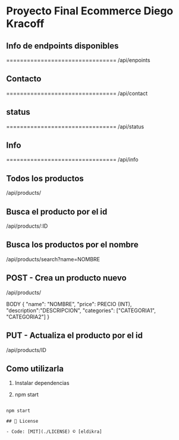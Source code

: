 # Proyecto Final Ecommerce Diego Kracoff
<!--start: status pages-->

## Info de endpoints disponibles

================================
/api/enpoints

## Contacto

================================
/api/contact

## status

================================
/api/status

## Info

================================
/api/info

## Todos los productos

/api/products/

## Busca el producto por el id

/api/products/:ID

## Busca los productos por el nombre

/api/products/search?name=NOMBRE

## POST - Crea un producto nuevo

/api/products/

BODY
{
    "name": "NOMBRE",
    "price": PRECIO (INT),
    "description":"DESCRIPCION",
    "categories": ["CATEGORIA1", "CATEGORIA2"]
  }

## PUT - Actualiza el producto por el id

/api/products/ID

## Como utilizarla

1. Instalar dependencias

2. npm start

```shell

npm start

## 📄 License

- Code: [MIT](./LICENSE) © [eldikra]
